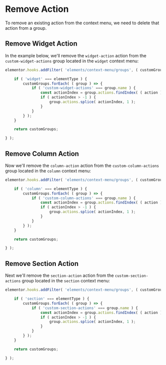 # Remove Action

<Badge type="tip" vertical="top" text="Elementor Core" /> <Badge type="warning" vertical="top" text="Basic" />

To remove an existing action from the context menu, we need to delete that action from a group.

## Remove Widget Action

In the example below, we'll remove the `widget-action` action from the `custom-widget-actions` group located in the `widget` context menu:

```js
elementor.hooks.addFilter( 'elements/context-menu/groups', ( customGroups, elementType ) => {

	if ( 'widget' === elementType ) {
		customGroups.forEach( ( group ) => {
			if ( 'custom-widget-actions' === group.name ) {
				const actionIndex = group.actions.findIndex( ( action ) => 'widget-action' === action.name );
				if ( actionIndex > -1 ) {
					group.actions.splice( actionIndex, 1 );
				}
			}
		} );
	}

	return customGroups;

} );
```

## Remove Column Action

Now we'll remove the `column-action` action from the `custom-column-actions` group located in the `column` context menu:

```js
elementor.hooks.addFilter( 'elements/context-menu/groups', ( customGroups, elementType ) => {

	if ( 'column' === elementType ) {
		customGroups.forEach( ( group ) => {
			if ( 'custom-column-actions' === group.name ) {
				const actionIndex = group.actions.findIndex( ( action ) => 'column-action' === action.name );
				if ( actionIndex > -1 ) {
					group.actions.splice( actionIndex, 1 );
				}
			}
		} );
	}

	return customGroups;

} );
```

## Remove Section Action

Next we'll remove the `section-action` action from the `custom-section-actions` group located in the `section` context menu:

```js
elementor.hooks.addFilter( 'elements/context-menu/groups', ( customGroups, elementType ) => {

	if ( 'section' === elementType ) {
		customGroups.forEach( ( group ) => {
			if ( 'custom-section-actions' === group.name ) {
				const actionIndex = group.actions.findIndex( ( action ) => 'section-action' === action.name );
				if ( actionIndex > -1 ) {
					group.actions.splice( actionIndex, 1 );
				}
			}
		} );
	}

	return customGroups;

} );
```
